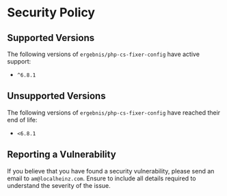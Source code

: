 # Security Policy

## Supported Versions

The following versions of `ergebnis/php-cs-fixer-config` have active support:

- `^6.8.1`

## Unsupported Versions

The following versions of `ergebnis/php-cs-fixer-config` have reached their end of life:

- `<6.8.1`

## Reporting a Vulnerability

If you believe that you have found a security vulnerability, please send an email to `am@localheinz.com`. Ensure to include all details required to understand the severity of the issue.
